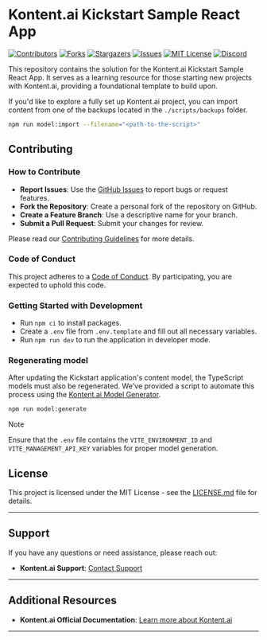 # Kontent.ai Kickstart Sample React App

[![Contributors][contributors-shield]][contributors-url]
[![Forks][forks-shield]][forks-url]
[![Stargazers][stars-shield]][stars-url]
[![Issues][issues-shield]][issues-url]
[![MIT License][license-shield]][license-url]
[![Discord][discord-shield]][discord-url]

This repository contains the solution for the Kontent.ai Kickstart Sample React App. It serves as a learning resource for those starting new projects with Kontent.ai, providing a foundational template to build upon.

If you'd like to explore a fully set up Kontent.ai project, you can import content from one of the backups located in the `./scripts/backups` folder.

```bash
npm run model:import --filename="<path-to-the-script>"
```

## Contributing

### How to Contribute

- **Report Issues**: Use the [GitHub Issues](https://github.com/kontent-ai/kickstart-react-app/issues) to report bugs or request features.
- **Fork the Repository**: Create a personal fork of the repository on GitHub.
- **Create a Feature Branch**: Use a descriptive name for your branch.
- **Submit a Pull Request**: Submit your changes for review.

Please read our [Contributing Guidelines](CONTRIBUTING.md) for more details.

### Code of Conduct

This project adheres to a [Code of Conduct](https://github.com/kontent-ai/.github/blob/main/CODE_OF_CONDUCT.md). By participating, you are expected to uphold this code.

### Getting Started with Development

- Run `npm ci` to install packages.
- Create a `.env` file from `.env.template` and fill out all necessary variables.
- Run `npm run dev` to run the application in developer mode.

### Regenerating model
After updating the Kickstart application's content model, the TypeScript models must also be regenerated. We've provided a script to automate this process using the [Kontent.ai Model Generator](https://github.com/kontent-ai/model-generator-js).

```bash
npm run model:generate
```
> [!NOTE]
> Ensure that the `.env` file contains the `VITE_ENVIRONMENT_ID` and `VITE_MANAGEMENT_API_KEY` variables for proper model generation.


## License

This project is licensed under the MIT License - see the [LICENSE.md](LICENSE) file for details.

---

## Support

If you have any questions or need assistance, please reach out:

- **Kontent.ai Support**: [Contact Support](https://kontent.ai/support/)

---

## Additional Resources

- **Kontent.ai Official Documentation**: [Learn more about Kontent.ai](https://kontent.ai/learn/)

---

[contributors-shield]: https://img.shields.io/github/contributors/kontent-ai/kickstart-react-app?style=for-the-badge
[contributors-url]: https://github.com/kontent-ai/kickstart-react-app/graphs/contributors
[forks-shield]: https://img.shields.io/github/forks/kontent-ai/kickstart-react-app.svg?style=for-the-badge
[forks-url]: https://github.com/kontent-ai/kickstart-react-app/network/members
[stars-shield]: https://img.shields.io/github/stars/kontent-ai/kickstart-react-app.svg?style=for-the-badge
[stars-url]: https://github.com/kontent-ai/kickstart-react-app/stargazers
[issues-shield]: https://img.shields.io/github/issues/kontent-ai/kickstart-react-app.svg?style=for-the-badge
[issues-url]: https://github.com/kontent-ai/kickstart-react-app/issues
[license-shield]: https://img.shields.io/github/license/kontent-ai/kickstart-react-app.svg?style=for-the-badge
[license-url]: https://github.com/kontent-ai/kickstart-react-app/blob/master/LICENSE.md
[discord-shield]: https://img.shields.io/discord/821885171984891914?color=%237289DA&label=Kontent.ai%20Discord&logo=discord&style=for-the-badge
[discord-url]: https://discord.com/invite/SKCxwPtevJ

